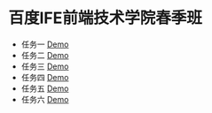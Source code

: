 # 百度IFE前端技术学院春季班

* 任务一 [Demo](http://adspoing.github.io/baiduIfe/task_01.html)
* 任务二 [Demo](http://adspoing.github.io/baiduIfe/task_02/task_02.html)
* 任务三 [Demo](http://adspoing.github.io/baiduIfe/task_03.html)
* 任务四 [Demo](http://adspoing.github.io/baiduIfe/task_04/task_04.html)
* 任务五 [Demo](http://adspoing.github.io/baiduIfe/task_05/task_05.html)
* 任务六 [Demo](http://adspoing.github.io/baiduIfe/task_06/task_06.html)